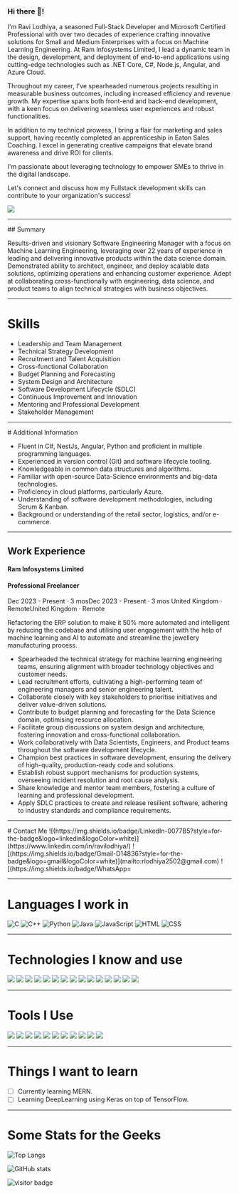 ### Hi there 👋!

<!--
**rlodhiya/rlodhiya** is a ✨ _special_ ✨ repository because its `README.md` (this file) appears on your GitHub profile.

Here are some ideas to get you started:

- 🔭 I'm currently working on ...
- 🌱 I'm currently learning ...
- 👯 I'm looking to collaborate on ...
- 🤔 I'm looking for help with ...
- 💬 Ask me about ...
- 📫 How to reach me: ...
- 😄 Pronouns: ...
- ⚡ Fun fact: ...
-->

I'm Ravi Lodhiya, a seasoned Full-Stack Developer and Microsoft Certified Professional with over two decades of experience crafting innovative solutions for Small and Medium Enterprises with a focus on Machine Learning Engineering. At Ram Infosystems Limited, I lead a dynamic team in the design, development, and deployment of end-to-end applications using cutting-edge technologies such as .NET Core, C#, Node.js, Angular, and Azure Cloud. 

Throughout my career, I've spearheaded numerous projects resulting in measurable business outcomes, including increased efficiency and revenue growth. My expertise spans both front-end and back-end development, with a keen focus on delivering seamless user experiences and robust functionalities.

In addition to my technical prowess, I bring a flair for marketing and sales support, having recently completed an apprenticeship in Eaton Sales Coaching. I excel in generating creative campaigns that elevate brand awareness and drive ROI for clients.

I'm passionate about leveraging technology to empower SMEs to thrive in the digital landscape. 

Let's connect and discuss how my Fullstack development skills can contribute to your organization's success!

![](banner.png)

<hr>
## Summary

Results-driven and visionary Software Engineering Manager with a focus on Machine Learning Engineering, leveraging over 22 years of experience in leading and delivering innovative products within the data science domain. Demonstrated ability to architect, engineer, and deploy scalable data solutions, optimizing operations and enhancing customer experience. Adept at collaborating cross-functionally with engineering, data science, and product teams to align technical strategies with business objectives.

<hr>

# Skills

- Leadership and Team Management
- Technical Strategy Development
- Recruitment and Talent Acquisition
- Cross-functional Collaboration
- Budget Planning and Forecasting
- System Design and Architecture
- Software Development Lifecycle (SDLC)
- Continuous Improvement and Innovation
- Mentoring and Professional Development
- Stakeholder Management

<hr>
# Additional Information

- Fluent in C#, NestJs, Angular, Python and proficient in multiple programming languages.
- Experienced in version control (Git) and software lifecycle tooling.
- Knowledgeable in common data structures and algorithms.
- Familiar with open-source Data-Science environments and big-data technologies.
- Proficiency in cloud platforms, particularly Azure.
- Understanding of software development methodologies, including Scrum & Kanban.
- Background or understanding of the retail sector, logistics, and/or e-commerce.

<hr>

## Work Experience

#### Ram Infosystems Limited
#### Professional Freelancer
Dec 2023 - Present · 3 mosDec 2023 - Present · 3 mos United Kingdom · RemoteUnited Kingdom · Remote

Refactoring the ERP solution to make it 50% more automated and intelligent by reducing the codebase and utilising user engagement with the help of machine learning and AI to automate and streamline the jewellery manufacturing process.

- Spearheaded the technical strategy for machine learning engineering teams, ensuring alignment with broader technology objectives and customer needs.
- Lead recruitment efforts, cultivating a high-performing team of engineering managers and senior engineering talent.
- Collaborate closely with key stakeholders to prioritise initiatives and deliver value-driven solutions.
- Contribute to budget planning and forecasting for the Data Science domain, optimising resource allocation.
- Facilitate group discussions on system design and architecture, fostering innovation and cross-functional collaboration.
- Work collaboratively with Data Scientists, Engineers, and Product teams throughout the software development lifecycle.
- Champion best practices in software development, ensuring the delivery of high-quality, production-ready code and solutions.
- Establish robust support mechanisms for production systems, overseeing incident resolution and root cause analysis.
- Share knowledge and mentor team members, fostering a culture of learning and professional development.
- Apply SDLC practices to create and release resilient software, adhering to industry standards and compliance requirements.



<hr>
# Contact Me
![(https://img.shields.io/badge/LinkedIn-0077B5?style=for-the-badge&logo=linkedin&logoColor=white)](https://www.linkedin.com/in/ravilodhiya/)
![(https://img.shields.io/badge/Gmail-D14836?style=for-the-badge&logo=gmail&logoColor=white)](mailto:rlodhiya2502@gmail.com)
![(https://img.shields.io/badge/WhatsApp=

<hr>

# Languages I work in

![C](https://img.shields.io/badge/C-00599C?style=for-the-badge&logo=c&logoColor=white)
![C++](https://img.shields.io/badge/C%2B%2B-00599C?style=for-the-badge&logo=c%2B%2B&logoColor=white)
![Python](https://img.shields.io/badge/Python-FFD43B?style=for-the-badge&logo=python&logoColor=darkgreen)
![Java](https://img.shields.io/badge/Java-ED8B00?style=for-the-badge&logo=java&logoColor=white)
![JavaScript](https://img.shields.io/badge/JavaScript-323330?style=for-the-badge&logo=javascript&logoColor=F7DF1E)
![HTML](https://img.shields.io/badge/HTML5-E34F26?style=for-the-badge&logo=html5&logoColor=white)
![CSS](https://img.shields.io/badge/CSS3-1572B6?style=for-the-badge&logo=css3&logoColor=white)

<hr>

# Technologies I know and use
![](https://img.shields.io/badge/Bootstrap-563D7C?style=for-the-badge&logo=bootstrap&logoColor=white)
![](https://img.shields.io/badge/conda-342B029.svg?&style=for-the-badge&logo=anaconda&logoColor=white)
![](https://img.shields.io/badge/Docker-2CA5E0?style=for-the-badge&logo=docker&logoColor=white)
![](https://img.shields.io/badge/Flask-000000?style=for-the-badge&logo=flask&logoColor=white)
![](https://img.shields.io/badge/Jupyter-F37626.svg?&style=for-the-badge&logo=Jupyter&logoColor=white)
![](https://img.shields.io/badge/Material%20UI-007FFF?style=for-the-badge&logo=mui&logoColor=white)
![](https://img.shields.io/badge/Markdown-000000?style=for-the-badge&logo=markdown&logoColor=white)
![](https://img.shields.io/badge/json-5E5C5C?style=for-the-badge&logo=json&logoColor=white)
![](https://img.shields.io/badge/npm-CB3837?style=for-the-badge&logo=npm&logoColor=white)
![](https://img.shields.io/badge/OpenCV-27338e?style=for-the-badge&logo=OpenCV&logoColor=white)
![](https://img.shields.io/badge/OpenGL-FFFFFF?style=for-the-badge&logo=opengl)
![](https://img.shields.io/badge/MySQL-005C84?style=for-the-badge&logo=mysql&logoColor=white)
![](https://img.shields.io/badge/SQLite-07405E?style=for-the-badge&logo=sqlite&logoColor=white)
![](https://img.shields.io/badge/Heroku-430098?style=for-the-badge&logo=heroku&logoColor=white)
![](https://img.shields.io/badge/Netlify-00C7B7?style=for-the-badge&logo=netlify&logoColor=white)

<hr>

# Tools I Use
![](https://img.shields.io/badge/Visual_Studio_Code-0078D4?style=for-the-badge&logo=visual%20studio%20code&logoColor=white)
![](https://img.shields.io/badge/Visual_Studio-5C2D91?style=for-the-badge&logo=visual%20studio&logoColor=white)
![](https://img.shields.io/badge/PyCharm-000000.svg?&style=for-the-badge&logo=PyCharm&logoColor=white)
![](https://img.shields.io/badge/IntelliJIDEA-000000.svg?style=for-the-badge&logo=intellij-idea&logoColor=white)
![](https://img.shields.io/badge/Colab-F9AB00?style=for-the-badge&logo=googlecolab&color=525252)
![](https://img.shields.io/badge/Android_Studio-3DDC84?style=for-the-badge&logo=android-studio&logoColor=white)
![](https://img.shields.io/badge/Windows-0078D6?style=for-the-badge&logo=windows&logoColor=white)
![](https://img.shields.io/badge/Pop!_OS-48B9C7?style=for-the-badge&logo=Pop!_OS&logoColor=white)
![](https://img.shields.io/badge/GIT-E44C30?style=for-the-badge&logo=git&logoColor=white)
![](https://img.shields.io/badge/windows%20terminal-4D4D4D?style=for-the-badge&logo=windows%20terminal&logoColor=white)
![](https://img.shields.io/badge/Google_chrome-4285F4?style=for-the-badge&logo=Google-chrome&logoColor=white)
![]()

<hr>

# Things I want to learn
- [ ] Currently learning MERN.
- [ ] Learning DeepLearning using Keras on top of TensorFlow.

<hr>

# Some Stats for the Geeks

![Top Langs](https://github-readme-stats.vercel.app/api/top-langs/?username=ravilodhiya)

![GitHub stats](https://github-readme-stats.vercel.app/api?username=ravilodhiya&show_icons=true)

![visitor badge](https://visitor-badge.laobi.icu/badge?page_id=ravilodhiya.visitor-badge&format=true)
